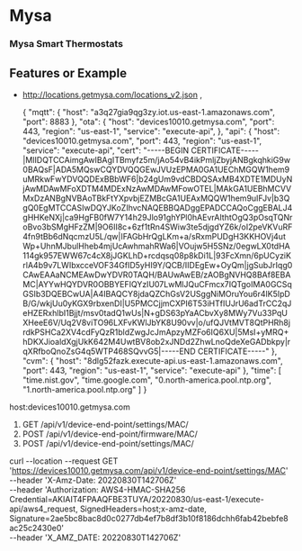 # Mysa
### Mysa Smart Thermostats


## Features or Example

+ http://locations.getmysa.com/locations_v2.json ,

	{
        "mqtt": {
          "host": "a3q27gia9qg3zy.iot.us-east-1.amazonaws.com",
          "port": 8883
        },
        "ota": {
          "host": "devices10010.getmysa.com",
          "port": 443,
          "region": "us-east-1",
          "service": "execute-api",
        },
        "api": {
          "host": "devices10010.getmysa.com",
          "port": 443,
          "region": "us-east-1",
          "service": "execute-api",
          "cert": "-----BEGIN CERTIFICATE-----|MIIDQTCCAimgAwIBAgITBmyfz5m/jAo54vB4ikPmljZbyjANBgkqhkiG9w0BAQsF|ADA5MQswCQYDVQQGEwJVUzEPMA0GA1UEChMGQW1hem9uMRkwFwYDVQQDExBBbWF6|b24gUm9vdCBDQSAxMB4XDTE1MDUyNjAwMDAwMFoXDTM4MDExNzAwMDAwMFowOTEL|MAkGA1UEBhMCVVMxDzANBgNVBAoTBkFtYXpvbjEZMBcGA1UEAxMQQW1hem9uIFJv|b3QgQ0EgMTCCASIwDQYJKoZIhvcNAQEBBQADggEPADCCAQoCggEBALJ4gHHKeNXj|ca9HgFB0fW7Y14h29Jlo91ghYPl0hAEvrAIthtOgQ3pOsqTQNroBvo3bSMgHFzZM|9O6II8c+6zf1tRn4SWiw3te5djgdYZ6k/oI2peVKVuRF4fn9tBb6dNqcmzU5L/qw|IFAGbHrQgLKm+a/sRxmPUDgH3KKHOVj4utWp+UhnMJbulHheb4mjUcAwhmahRWa6|VOujw5H5SNz/0egwLX0tdHA114gk957EWW67c4cX8jJGKLhD+rcdqsq08p8kDi1L|93FcXmn/6pUCyziKrlA4b9v7LWIbxcceVOF34GfID5yHI9Y/QCB/IIDEgEw+OyQm|jgSubJrIqg0CAwEAAaNCMEAwDwYDVR0TAQH/BAUwAwEB/zAOBgNVHQ8BAf8EBAMC|AYYwHQYDVR0OBBYEFIQYzIU07LwMlJQuCFmcx7IQTgoIMA0GCSqGSIb3DQEBCwUA|A4IBAQCY8jdaQZChGsV2USggNiMOruYou6r4lK5IpDB/G/wkjUu0yKGX9rbxenDI|U5PMCCjjmCXPI6T53iHTfIUJrU6adTrCC2qJeHZERxhlbI1Bjjt/msv0tadQ1wUs|N+gDS63pYaACbvXy8MWy7Vu33PqUXHeeE6V/Uq2V8viTO96LXFvKWlJbYK8U90vv|o/ufQJVtMVT8QtPHRh8jrdkPSHCa2XV4cdFyQzR1bldZwgJcJmApzyMZFo6IQ6XU|5MsI+yMRQ+hDKXJioaldXgjUkK642M4UwtBV8ob2xJNDd2ZhwLnoQdeXeGADbkpy|rqXRfboQnoZsG4q5WTP468SQvvG5|-----END CERTIFICATE-----"
        },
        "cvm": {
          "host": "8dlg52fazk.execute-api.us-east-1.amazonaws.com",
          "port": 443,
          "region": "us-east-1",
          "service": "execute-api"
        },
        "time": [
          "time.nist.gov",
          "time.google.com",
          "0.north-america.pool.ntp.org",
          "1.north-america.pool.ntp.org"
        ]
      }

host:devices10010.getmysa.com
1. GET /api/v1/device-end-point/settings/MAC/
2. POST /api/v1/device-end-point/firmware/MAC/
3. POST /api/v1/device-end-point/settings/MAC/



curl --location --request GET 'https://devices10010.getmysa.com/api/v1/device-end-point/settings/MAC' \
--header 'X-Amz-Date: 20220830T142706Z' \
--header 'Authorization: AWS4-HMAC-SHA256 Credential=AKIAIT4FPAAQFBE3TUYA/20220830/us-east-1/execute-api/aws4_request, SignedHeaders=host;x-amz-date, Signature=2ae5bc8bac8d0c0277db4ef7b8df3b10f8186dchh6fab42bebfe8ac25c2430e0' \
--header 'X_AMZ_DATE: 20220830T142706Z'


